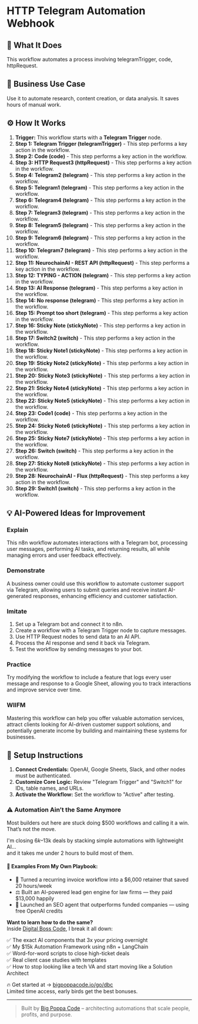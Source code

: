 # HTTP Telegram Automation Webhook

## 🚀 What It Does
This workflow automates a process involving telegramTrigger, code, httpRequest.

## 💼 Business Use Case
Use it to automate research, content creation, or data analysis. It saves hours of manual work.

## ⚙️ How It Works
1.  **Trigger:** This workflow starts with a **Telegram Trigger** node.
2. **Step 1: Telegram Trigger (telegramTrigger)** - This step performs a key action in the workflow.
3. **Step 2: Code (code)** - This step performs a key action in the workflow.
4. **Step 3: HTTP Request3 (httpRequest)** - This step performs a key action in the workflow.
5. **Step 4: Telegram2 (telegram)** - This step performs a key action in the workflow.
6. **Step 5: Telegram1 (telegram)** - This step performs a key action in the workflow.
7. **Step 6: Telegram4 (telegram)** - This step performs a key action in the workflow.
8. **Step 7: Telegram3 (telegram)** - This step performs a key action in the workflow.
9. **Step 8: Telegram5 (telegram)** - This step performs a key action in the workflow.
10. **Step 9: Telegram6 (telegram)** - This step performs a key action in the workflow.
11. **Step 10: Telegram7 (telegram)** - This step performs a key action in the workflow.
12. **Step 11: NeurochainAI - REST API (httpRequest)** - This step performs a key action in the workflow.
13. **Step 12: TYPING - ACTION (telegram)** - This step performs a key action in the workflow.
14. **Step 13: AI Response (telegram)** - This step performs a key action in the workflow.
15. **Step 14: No response (telegram)** - This step performs a key action in the workflow.
16. **Step 15: Prompt too short (telegram)** - This step performs a key action in the workflow.
17. **Step 16: Sticky Note (stickyNote)** - This step performs a key action in the workflow.
18. **Step 17: Switch2 (switch)** - This step performs a key action in the workflow.
19. **Step 18: Sticky Note1 (stickyNote)** - This step performs a key action in the workflow.
20. **Step 19: Sticky Note2 (stickyNote)** - This step performs a key action in the workflow.
21. **Step 20: Sticky Note3 (stickyNote)** - This step performs a key action in the workflow.
22. **Step 21: Sticky Note4 (stickyNote)** - This step performs a key action in the workflow.
23. **Step 22: Sticky Note5 (stickyNote)** - This step performs a key action in the workflow.
24. **Step 23: Code1 (code)** - This step performs a key action in the workflow.
25. **Step 24: Sticky Note6 (stickyNote)** - This step performs a key action in the workflow.
26. **Step 25: Sticky Note7 (stickyNote)** - This step performs a key action in the workflow.
27. **Step 26: Switch (switch)** - This step performs a key action in the workflow.
28. **Step 27: Sticky Note8 (stickyNote)** - This step performs a key action in the workflow.
29. **Step 28: NeurochainAI - Flux (httpRequest)** - This step performs a key action in the workflow.
30. **Step 29: Switch1 (switch)** - This step performs a key action in the workflow.

## 💡 AI-Powered Ideas for Improvement
### Explain
This n8n workflow automates interactions with a Telegram bot, processing user messages, performing AI tasks, and returning results, all while managing errors and user feedback effectively.

### Demonstrate
A business owner could use this workflow to automate customer support via Telegram, allowing users to submit queries and receive instant AI-generated responses, enhancing efficiency and customer satisfaction.

### Imitate
1. Set up a Telegram bot and connect it to n8n.
2. Create a workflow with a Telegram Trigger node to capture messages.
3. Use HTTP Request nodes to send data to an AI API.
4. Process the AI response and send it back via Telegram.
5. Test the workflow by sending messages to your bot.

### Practice
Try modifying the workflow to include a feature that logs every user message and response to a Google Sheet, allowing you to track interactions and improve service over time.

### WIIFM
Mastering this workflow can help you offer valuable automation services, attract clients looking for AI-driven customer support solutions, and potentially generate income by building and maintaining these systems for businesses.

## 🔧 Setup Instructions
1. **Connect Credentials:** OpenAI, Google Sheets, Slack, and other nodes must be authenticated.
2. **Customize Core Logic:** Review "Telegram Trigger" and "Switch1" for IDs, table names, and URLs.
3. **Activate the Workflow:** Set the workflow to "Active" after testing.

### ⚠️ Automation Ain’t the Same Anymore

Most builders out here are stuck doing $500 workflows and calling it a win.  
That’s not the move.  

I'm closing $6k–$13k deals by stacking simple automations with lightweight AI...  
and it takes me under 2 hours to build most of them.

#### 🧠 Examples From My Own Playbook:
- 🔁 Turned a recurring invoice workflow into a $6,000 retainer that saved 20 hours/week  
- ⚖️ Built an AI-powered lead gen engine for law firms — they paid $13,000 happily  
- 🚀 Launched an SEO agent that outperforms funded companies — using free OpenAI credits  

**Want to learn how to do the same?**  
Inside [Digital Boss Code](https://bigpoppacode.io/go/dbc), I break it all down:

✅ The exact AI components that 3x your pricing overnight  
✅ My $15k Automation Framework using n8n + LangChain  
✅ Word-for-word scripts to close high-ticket deals  
✅ Real client case studies with templates  
✅ How to stop looking like a tech VA and start moving like a Solution Architect  

🔥 Get started at → [bigpoppacode.io/go/dbc](https://bigpoppacode.io/go/dbc)  
Limited time access, early birds get the best bonuses.

---
> Built by [Big Poppa Code](https://bigpoppacode.io) – architecting automations that scale people, profits, and purpose.
